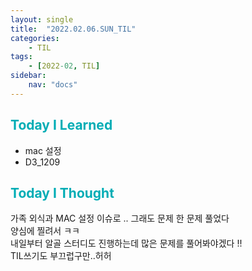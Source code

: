 ```yaml
---
layout: single
title:  "2022.02.06.SUN_TIL"
categories: 
    - TIL
tags: 
    - [2022-02, TIL]
sidebar:
    nav: "docs"
---
```



## <a style="color:#00adb5">Today I Learned</a>
 - mac 설정
 - D3_1209
 

## <a style="color:#00adb5">Today I Thought</a>
가족 외식과 MAC 설정 이슈로 .. 그래도 문제 한 문제 풀었다<br>
양심에 찔려서 ㅋㅋ <br>
내일부터 알골 스터디도 진행하는데 많은 문제를 풀어봐야겠다 !! <br>
TIL쓰기도 부끄럽구만..허허